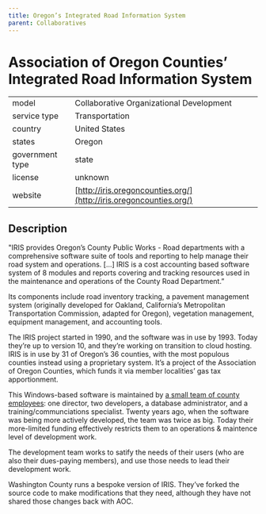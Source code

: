 ```yaml
---
title: Oregon’s Integrated Road Information System
parent: Collaboratives
---
```


# Association of Oregon Counties’ Integrated Road Information System

|                   |                                          |
|:------------------|:-----------------------------------------|
| model             | Collaborative Organizational Development
| service type      | Transportation
| country           | United States
| states            | Oregon
| government type   | state
| license           | unknown
| website           | [http://iris.oregoncounties.org/](http://iris.oregoncounties.org/)

## Description
"IRIS provides Oregon’s County Public Works - Road departments with a comprehensive software suite of tools and reporting to help manage their road system and operations. [...] IRIS is a cost accounting based software system of 8 modules and reports covering and tracking resources used in the maintenance and operations of the County Road Department.”

Its components include road inventory tracking, a pavement management system (originally developed for Oakland, California’s Metropolitan Transportation Commission, adapted for Oregon), vegetation management, equipment management, and accounting tools.

The IRIS project started in 1990, and the software was in use by 1993. Today they’re up to version 10, and they’re working on transition to cloud hosting. IRIS is in use by 31 of Oregon’s 36 counties, with the most populous counties instead using a proprietary system. It’s a project of the Association of Oregon Counties, which funds it via member localities’ gas tax apportionment.

This Windows-based software is maintained by [a small team of county employees](http://oregoncounties.org/oaces-directory-welcome/about-us/): one director, two developers, a database administrator, and a training/communciations specialist. Twenty years ago, when the software was being more actively developed, the team was twice as big. Today their more-limited funding effectively restricts them to an operations & maintence level of development work.

The development team works to satify the needs of their users (who are also their dues-paying members), and use those needs to lead their development work.

Washington County runs a bespoke version of IRIS. They’ve forked the source code to make modifications that they need, although they have not shared those changes back with AOC.
